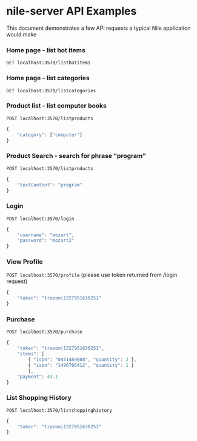 # nile-server API Examples

This document demonstrates a few API requests a typical Nile application would make

### Home page - list hot items

`GET localhost:3570/listhotitems`

### Home page - list categories

`GET localhost:3570/listcategories`

### Product list - list computer books

`POST localhost:3570/listproducts`

```js
{
	"category": ["computer"]
}
```

### Product Search - search for phrase "program"

`POST localhost:3570/listproducts`

```js
{
	"textContent": "program"
}
```

### Login

`POST localhost:3570/login`

```js
{
	"username": "mozart",
	"password": "mozart2"
}
```

### View Profile

`POST localhost:3570/profile` (please use token returned from /login request)

```js
{
	"token": "trazom|1327951630251"
}
```

### Purchase

`POST localhost:3570/purchase`

```js
{
	"token": "trazom|1327951630251",
	"items": [
		{ "isbn": "0451489608", "quantity": 2 },
		{ "isbn": "1496706412", "quantity": 1 }
		],
	"payment": 43.1
}
```

### List Shopping History

`POST localhost:3570/listshoppinghistory`

```js
{
	"token": "trazom|1327951630251"
}
```
